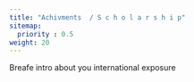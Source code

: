 ```yaml
---
title: "Achivments  / S c h o l a r s h i p"
sitemap:
  priority : 0.5
weight: 20
---
```

<p>Breafe intro about you international exposure</p>
